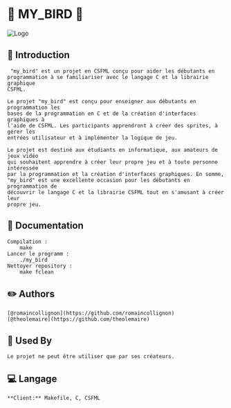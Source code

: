 
# 🐤 MY_BIRD 🐤
![Logo](https://user-images.githubusercontent.com/32702872/35972479-489dc55e-0cd2-11e8-9318-25d7fd84808b.png)


## :rocket: Introduction

     "my_bird" est un projet en CSFML conçu pour aider les débutants en
    programmation à se familiariser avec le langage C et la librairie graphique
    CSFML.

    Le projet "my_bird" est conçu pour enseigner aux débutants en programmation les
    bases de la programmation en C et de la création d'interfaces graphiques à
    l'aide de CSFML. Les participants apprendront à créer des sprites, à gérer les
    entrées utilisateur et à implémenter la logique de jeu.

    Le projet est destiné aux étudiants en informatique, aux amateurs de jeux vidéo
    qui souhaitent apprendre à créer leur propre jeu et à toute personne intéressée
    par la programmation et la création d'interfaces graphiques. En somme,
    "my_bird" est une excellente occasion pour les débutants en programmation de
    découvrir le langage C et la librairie CSFML tout en s'amusant à créer leur
    propre jeu.
## :rocket: Documentation

    Compilation :
        make
    Lancer le programm :
        ./my_bird
    Nettoyer repository :
        make fclean
## :pencil2: Authors

    [@romaincollignon](https://github.com/romaincollignon)
    [@theolemaire](https://github.com/theolemaire)


## :office: Used By

    Le projet ne peut être utiliser que par ses créateurs.

## :computer: Langage

    **Client:** Makefile, C, CSFML

